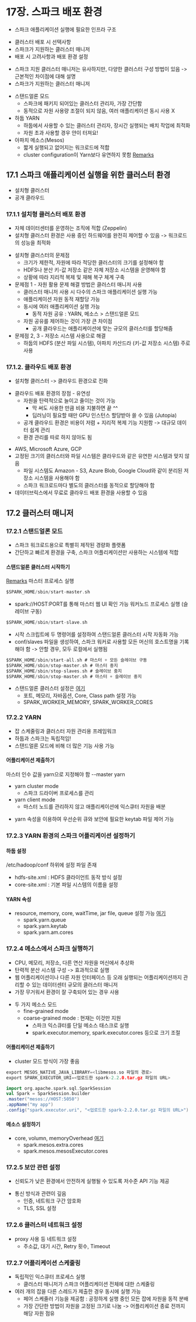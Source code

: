 # 17장. 스파크 배포 환경
- 스파크 애플리케이션 실행에 필요한 인프라 구조
+ 클러스터 배포 시 선택사항
+ 스파크가 지원하는 클러스터 매니저
+ 배포 시 고려사항과 배포 환경 설정
- 스파크 지원 클러스터 매니저는 유사하지만, 다양한 클러스터 구성 방법이 있음 -> 근본적인 차이점에 대해 설명
- 스파크가 지원하는 클러스터 매니저
+ 스탠드얼론 모드
	+ 스파크에 패키지 되어있는 클러스터 관리자, 가장 간단함
	+ 동적으로 자원 사용량 조절이 되지 않음, 여러 애플리케이션 동시 사용 X
+ 하둡 YARN
	+ 하둡에서 사용할 수 있는 클러스터 관리자, 장시간 실행되는 배치 작업에 최적화
	+ 자원 초과 사용할 경우 얀이 터져요!
+ 아파치 메소스(Mesos)
	+ 짧게 실행되고 없어지는 워크로드에 적합
	+ cluster configuration이 Yarn보다 유연하지 못함
[Remarks](https://blog.naver.com/chemicalatom/220886863538)

## 17.1 스파크 애플리케이션 실행을 위한 클러스터 환경
+ 설치형 클러스터
+ 공개 클라우드

### 17.1.1 설치형 클러스터 배포 환경
- 자체 데이터센터를 운영하는 조직에 적합 (Zeppelin)
- 설치형 클러스터 환경은 사용 중인 하드웨어를 완전히 제어할 수 있음 -> 워크로드의 성능을 최적화
+ 설치형 클러스터의 문제점
	+ 크기가 제한적, 자원에 따라 적당한 클러스터의 크기를 설정해야 함
	+ HDFS나 분산 키-값 저장소 같은 자체 저장소 시스템을 운영해야 함
	+ 상황에 따라 지리적 복제 및 재해 복구 체계 구축
+ 문제점 1 - 자원 활용 문제 해결 방법은 클러스터 매니저 사용
	+ 클러스터 매니저 사용 시 다수의 스파크 애플리케이션 실행 가능
	+ 애플리케이션 자원 동적 재할당 가능
	+ 동시에 여러 애플리케이션 실행 가능
		+ 동적 자원 공유 : YARN, 메소스 > 스탠드얼론 모드
	+ 자원 공유를 제어하는 것이 가장 큰 차이점
		+ 공개 클라우드는 애플리케이션에 맞는 규모의 클러스터를 할당해줌
+ 문제점 2, 3 - 저장소 시스템 사용으로 해결
	+ 하둡의 HDFS (분산 파일 시스템), 아파치 카산드라 (키-값 저장소 시스템) 주로 사용

### 17.1.2. 클라우드 배포 환경
- 설치형 클러스터 -> 클라우드 환경으로 진화
+ 클라우드 배포 환경의 장점 - 유연성
	+ 자원을 탄력적으로 늘이고 줄이는 것이 가능
		+ 막 써도 사용한 만큼 비용 지불하면 끝 ^^
		+ 딥러닝이 필요할 때만 GPU 인스턴스 할당받아 쓸 수 있음 (Jutopia)
	+ 공개 클라우드 환경은 비용이 저렴 + 지리적 복제 기능 지원함 -> 대규모 데이터 쉽게 관리
	+ 환경 관리를 따로 하지 않아도 됨
- AWS, Microsoft Azure, GCP
- 고정된 크기의 클러스터와 파일 시스템은 클라우드와 같은 유연한 시스템과 맞지 않음
	- 파일 시스템도 Amazon - S3, Azure Blob, Google Cloud와 같이 분리된 저장소 시스템을 사용해야 함
	- 스파크 워크로드마다 별도의 클러스터를 동적으로 할당해야 함
- 데이터브릭스에서 무료로 클라우드 배포 환경을 사용할 수 있음

## 17.2 클러스터 매니저

### 17.2.1 스탠드얼론 모드
- 스파크 워크로드용으로 특별히 제작된 경량화 플랫폼
- 간단하고 빠르게 환경을 구축, 스파크 어플리케이션만 사용하는 시스템에 적합

#### 스탠드얼론 클러스터 시작하기
[Remarks](https://opennote46.tistory.com/238)
마스터 프로세스 실행
``` C
$SPARK_HOME/sbin/start-master.sh 
```
- spark://HOST:PORT를 통해 마스터 웹 UI 확인 가능
워커노드 프로세스 실행 (슬레이브 구동)
``` C
$SPARK_HOME/sbin/start-slave.sh
```
- 시작 스크립트에 두 명령어를 설정하여 스탠드얼론 클러스터 시작 자동화 가능
- conf/slaves 파일을 생성하여, 스파크 워커로 사용할 모든 머신의 호스트명을 기록해야 함 -> 안할 경우, 모두 로컬에서 실행됨
```C
$SPARK_HOME/sbin/start-all.sh # 마스터 + 모든 슬레이브 구동
$SPARK_HOME/sbin/stop-master.sh # 마스터 중지
$SPARK_HOME/sbin/stop-slaves.sh # 슬레이브 중지
$SPARK_HOME/sbin/stop-master.sh # 마스터 + 슬레이브 중지
```
- 스탠드얼론 클러스터 설정은 [여기](http://bit.ly/2xg4FEN)
	- 포트, 메모리, 자바옵션, Core, Class path 설정 가능
	- SPARK_WORKER_MEMORY, SPARK_WORKER_CORES

### 17.2.2 YARN
- 잡 스케줄링과 클러스터 자원 관리용 프레임워크
- 하둡과 스파크는 독립적임!
- 스탠드얼론 모드에 비해 더 많은 기능 사용 가능

#### 어플리케이션 제출하기
마스터 인수 값을 yarn으로 지정해야 함 --master yarn
- yarn cluster mode
	- 스파크 드라이버 프로세스를 관리
- yarn client mode
	- 마스터 노드를 관리하지 않고 애플리케이션에 익스큐터 자원을 배분
+ yarn 속성을 이용하여 우선순위 큐와 보안에 필요한 keytab 파일 제어 가능

### 17.2.3 YARN 환경의 스파크 어플리케이션 설정하기

#### 하둡 설정
/etc/hadoop/conf 하위에 설정 파일 존재
- hdfs-site.xml : HDFS 클라이언트 동작 방식 설정
- core-site.xml : 기본 파일 시스템의 이름을 설정

#### YARN 속성
- resource, memory, core, waitTime, jar file, queue 설정 가능 [여기](http://spark.apache.org/docs/latest/running-on-yarn.html#configuration)
	- spark.yarn.queue
	- spark.yarn.keytab
	- spark.yarn.am.cores

### 17.2.4 메소스에서 스파크 실행하기
- CPU, 메모리, 저장소, 다른 연산 자원을 머신에서 추상화
- 탄력적 분산 시스템 구성 -> 효과적으로 실행
- 웹 어플리케이션이나 다른 자원 인터페이스 등 오래 실행되는 어플리케이션까지 관리할 수 있는 데이터센터 규모의 클러스터 매니저
- 가장 무거워서 환경이 잘 구축되어 있는 경우 사용
+ 두 가지 메소스 모드
	+ fine-grained mode
	+ coarse-grained mode : 현재는 이것만 지원
		+ 스파크 익스큐터를 단일 메소스 태스크로 실행
		+ spark.executor.memory, spark.executor.cores 등으로 크기 조절

#### 어플리케이션 제출하기
- cluster 모드 방식이 가장 좋음
``` C
export MESOS_NATIVE_JAVA_LIBRARY=<libmesos.so 파일의 경로>
export SPARK_EXECUTOR_URI=<업로드한 spark-2.2.0.tar.gz 파일의 URL>
```
```scala
import org.apache.spark.sql.SparkSession
val Spark = SparkSession.builder
.master("mesos://HOST:5050")
.appName("my app")
.config("spark.executor.uri", "<업로드한 spark-2.2.0.tar.gz 파일의 URL>") .getOrCreate()
```

#### 메소스 설정하기
- core, volumn, memoryOverhead [여기](http://bit.ly/2DPmLTf)
	- spark.mesos.extra.cores
	- spark.mesos.mesosExecutor.cores

### 17.2.5 보안 관련 설정
- 신뢰도가 낮은 환경에서 안전하게 실행될 수 있도록 저수준 API 기능 제공
+ 통신 방식과 관련이 깊음
	+ 인증, 네트워크 구간 암호화
	+ TLS, SSL 설정

### 17.2.6 클러스터 네트워크 설정
- proxy 사용 등 네트워크 설정
	- 주소값, 대기 시간, Retry 횟수, Timeout

### 17.2.7 어플리케이션 스케줄링
- 독립적인 익스큐터 프로세스 실행
	- 클러스터 매니저가 스파크 어플리케이션 전체에 대한 스케줄링
- 여러 개의 잡을 다른 스레드가 제출한 경우 동시에 실행 가능
	- 페어 스케줄러 기능을 제공함 : 공정하게 실행 중인 모든 잡에 자원을 동적 분배
	- 가장 간단한 방법이 자원을 고정된 크기로 나눔 -> 어플리케이션 종료 전까지 해당 자원 점유

